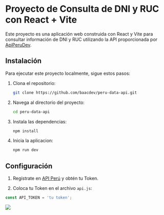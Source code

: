 # Proyecto de Consulta de DNI y RUC con React + Vite

Este proyecto es una aplicación web construida con React y Vite para consultar información de DNI y RUC utilizando la API proporcionada por [ApiPeruDev](https://apiperu.dev/).

## Instalación

Para ejecutar este proyecto localmente, sigue estos pasos:

1. Clona el repositorio:
    ```sh
    git clone https://github.com/baacdev/peru-data-api.git
    ```
2. Navega al directorio del proyecto:
    ```sh
    cd peru-data-api
    ```
3. Instala las dependencias:
    ```sh
    npm install
    ```
4. Inicia la aplicacion:
    ```sh
   npm run dev
    ```

## Configuración

1. Regístrate en [API Perú](https://apiperu.dev/) y obtén tu Token.

2. Coloca tu Token en el archivo `api.js`:

```javascript
const API_TOKEN = 'tu token';
```
<img src="https://lh3.googleusercontent.com/pw/AP1GczMAGBBsh_gkWjtsZuUpVKZzUsayhG90y4D8JzqqPUlizQa16X5Yhi4Xlrx2C-2LvkpV_f0O2Yra2nl1Zos8Pg31X5piRAVCC32kQTjofcT5zhGseCDpWe7vRyfQDUP7IavizLLmQSibnf7ggI3tRdClYiSVSLZrJ1X6A0EKimjC4cT0EQ49fTxvT8gMFLqPlNQNeuRDzOuIN4cCHld5v7bqGDIEi_e-Ksax2pX9g3asgThutfMQiobVWRae8JJqwPGhSTQXDl4q_lA004hb3wXjKaiskP1xyEkvn3hG0VQ8ldgsxwzmszharSpl43BrgOuLFP9EC71KykETBC1fnuC9vKybEg3-9EICdFJhxJ-5HSBkQxuXxpFTyICOezVNND0Rf9li6AbGVhrMhI7qcwW1e1Ybd8nMLEbndFa8ishFlShJlK5LEjOiHjYE0xL3qZIiAoj27OIOP1Xlg2qLjbI-FG2R51M0cBKB_WorGkwnIS0uXbIv8Sd78V80AZIaSykWZ4H7akz863GgrY0YiNH2hfV7vYNC46NS33pEjndtlZaWOw52KOKKENXqc5hzfmiyQze-sKp_abtSBtxq4Wu34IRJ94oFk9UhxPt2OQtbPV7hj3Y2Z4aRBg74HEtthwL8tSJEf_UamfYKS5y-UObnc1zJMxuBDWPc3UIvbUWmTFhO5BARQZ0xU9sSPItpxywWM0QWPcOK_cC0EejCoG38g1pDt50-f5v2bJSA_kXIurSUSEX7zXCEY5rdjsoYWSHz-0NI_rpNipQXUcGWEY2JWpY407w3eZ4Dem4i0_J_ly_oG074HEKuezfuAjMGAHoZNVb6882wO5VktyHki4DF5Mz1sEe-WK_UzoWOON0a_8S01Cf8WD-BUXcbfsS6Wy3mqZCSKu493ZxL8KJk4TEAVZDNeSSLVsKiHnsiMXL63ojouOnACugF1g5GPn_CWC0DAa_WXAuYGIUO-DMfV340CzPkNKgDcvVto_bpXxBO1oHuX1g8hiZpdb8ctJYK3EiTlrwv5LOxYPLbasP-3vnGE8ccZeqAb5AN4S9AslSXB3V-Lh1NDeGYPQanLhR78nbVMzpLlw=w1225-h686-s-no-gm?authuser=0"/>
